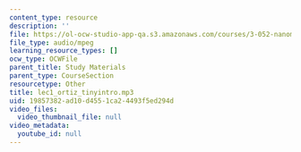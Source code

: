 ```yaml
---
content_type: resource
description: ''
file: https://ol-ocw-studio-app-qa.s3.amazonaws.com/courses/3-052-nanomechanics-of-materials-and-biomaterials-spring-2007/19857382ad10d4551ca24493f5ed294d_lec1_ortiz_tinyintro.mp3
file_type: audio/mpeg
learning_resource_types: []
ocw_type: OCWFile
parent_title: Study Materials
parent_type: CourseSection
resourcetype: Other
title: lec1_ortiz_tinyintro.mp3
uid: 19857382-ad10-d455-1ca2-4493f5ed294d
video_files:
  video_thumbnail_file: null
video_metadata:
  youtube_id: null
---
```

